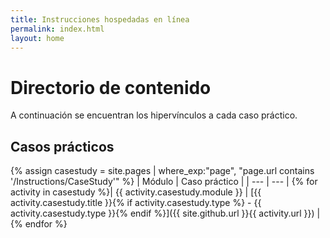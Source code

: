 ```yaml
---
title: Instrucciones hospedadas en línea
permalink: index.html
layout: home
---
```


# Directorio de contenido

A continuación se encuentran los hipervínculos a cada caso práctico.

## Casos prácticos

{% assign casestudy = site.pages | where_exp:"page", "page.url contains '/Instructions/CaseStudy'" %}
| Módulo | Caso práctico |
| --- | --- | 
{% for activity in casestudy  %}| {{ activity.casestudy.module }} | [{{ activity.casestudy.title }}{% if activity.casestudy.type %} - {{ activity.casestudy.type }}{% endif %}]({{ site.github.url }}{{ activity.url }}) |
{% endfor %}
